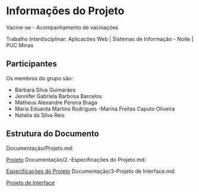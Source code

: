 # Informações do Projeto

Vacine-se - Acompanhamento de vacinações

Trabalho Interdisciplinar: Aplicacões Web | Sistemas de Informação - Noite | PUC Minas 

## Participantes

Os membros do grupo são:
- Bárbara Silva Guimarães
- Jennifer Gabriela Barbosa Barcelos
- Matheus Alexandre Pereira Braga
- Maria Eduarda Martins Rodrigues
-Marina Freitas Caputo Oliveira
- Natalia da Silva Reis

## Estrutura do Documento


 Documentação/Projeto.md:

[Projeto](Documentação/Projeto.md)
Documentação/2.-Especificações do Projeto.md:

[Especificações do Projeto](Documentação/2.-Especificações%20do%20Projeto.md)
Documentação/3-Projeto de Interface.md:

[Projeto de Interface](Documentação/3-Projeto%20de%20Interface.md)

